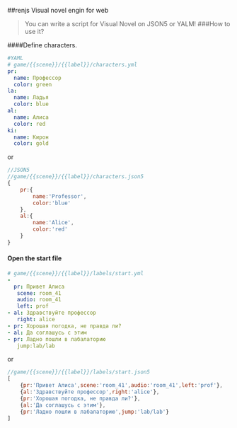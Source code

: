 
##renjs
Visual novel engin for web
>You can write a script for Visual Novel on JSON5 or YALM!
###How to use it?

####Define characters.

```yaml
#YAML
# game/{{scene}}/{{label}}/characters.yml
pr:
  name: Профессор
  color: green
la:
  name: Ладья
  color: blue
al:
  name: Алиса
  color: red
ki:
  name: Кирон
  color: gold

```

or

```javascript
//JSON5
//game/{{scene}}/{{label}}/characters.json5
{
	pr:{ 
		name:'Professor',
		color:'blue'
	},
	al:{
		name:'Alice',
		color:'red'
	}
}

```

#### Open the start file
```yaml
# game/{{scene}}/{{label}}/labels/start.yml
-
  pr: Привет Алиса
   scene: room_41
   audio: room_41
   left: prof
- al: Здравствуйте профессор
   right: alice
- pr: Хорошая погодка, не правда ли?
- al: Да соглашусь с этим
- pr: Ладно пошли в лабалаторию
   jump:lab/lab

```
or
```javascript
//game/{{scene}}/{{label}}/labels/start.json5
[
	{pr:'Привет Алиса',scene:'room_41',audio:'room_41',left:'prof'},
	{al:'Здравствуйте профессор',right:'alice'},
	{pr:'Хорошая погодка, не правда ли?'},
	{al:'Да соглашусь с этим'},
	{pr:'Ладно пошли в лабалаторию',jump:'lab/lab'}
]
```

